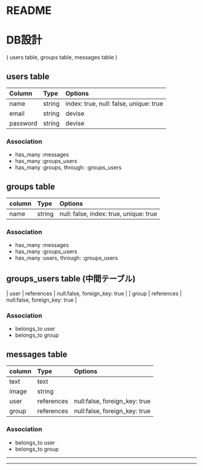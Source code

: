 # README

# DB設計
( users table, groups table, messages table )

## users table
| Column         | Type           |Options         |
| :------------- | :------------- | :------------- |
| name           | string         | index: true, null: false, unique: true |
| email          | string         | devise         |
| password       | string         | devise         |
### Association
- has_many :messages
- has_many :groups_users
- has_many :groups, through: :groups_users

## groups table
| column  | Type    | Options   |
| :------ | :------ | :-------- |
| name    | string  |null: false, index: true, unique: true|

### Association
- has_many :messages
- has_many :groups_users
- has_many :users, through: :groups_users


## groups_users table (中間テーブル)
| user     | references | null:false, foreign_key: true |
| group    | references | null:false, foreign_key: true |

### Association
- belongs_to user
- belongs_to group

## messages table
| column   | Type    | Options    |
| :------- | :------ |:---------- |
| text     | text    ||
| image    | string  ||
| user     | references | null:false, foreign_key: true |
| group    | references | null:false, foreign_key: true |

### Association
- belongs_to user
- belongs_to group


***
***
